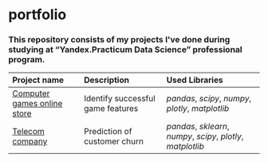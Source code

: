 # portfolio
### This repository consists of my projects I've done during studying at “Yandex.Practicum Data Science” professional program. 

| Project name | Description | Used Libraries | 
| :---------------------- | :---------------------- | :---------------------- |
| [Computer games online store](https://nbviewer.jupyter.org/github/annabarkovskaya/portfolio/blob/49954286514b2051b9729156007c542e315e4543/computer_games_store/Computer%20games%20online%20store.ipynb#Data-analysis-for-computer-games-online-shop) |Identify successful game features| *pandas*, *scipy*, *numpy*, *plotly*, *matplotlib*|
| [Telecom company](https://nbviewer.jupyter.org/github/annabarkovskaya/portfolio/blob/eed51f40a504a04c3fa2e49e99a86f709f54d0a8/telecom_company/project_for_telecom_company.ipynb) | Prediction of customer churn| *pandas*, *sklearn*, *numpy*, *scipy*, *plotly*, *matplotlib*|
